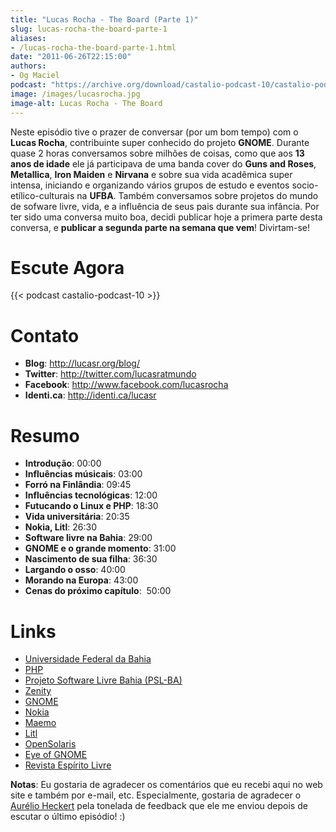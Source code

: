 ```yaml
---
title: "Lucas Rocha - The Board (Parte 1)"
slug: lucas-rocha-the-board-parte-1
aliases:
- /lucas-rocha-the-board-parte-1.html
date: "2011-06-26T22:15:00"
authors:
- Og Maciel
podcast: "https://archive.org/download/castalio-podcast-10/castalio-podcast-10.mp3"
image: /images/lucasrocha.jpg
image-alt: Lucas Rocha - The Board
---
```


Neste episódio tive o prazer de conversar (por um bom tempo) com o
**Lucas Rocha**, contribuinte super conhecido do projeto **GNOME**.
Durante quase 2 horas conversamos sobre milhões de coisas, como que aos
**13 anos de idade** ele já participava de uma banda cover do **Guns and
Roses**, **Metallica**, **Iron Maiden** e **Nirvana** e sobre sua vida
acadêmica super intensa, iniciando e organizando vários grupos de estudo
e eventos socio-etílico-culturais na **UFBA**. Também conversamos sobre
projetos do mundo de sofware livre, vida, e a influência de seus pais
durante sua infância. Por ter sido uma conversa muito boa, decidi
publicar hoje a primera parte desta conversa, e **publicar a segunda
parte na semana que vem**! Divirtam-se!

<div class="clearfix"></div>

# Escute Agora

{{< podcast castalio-podcast-10 >}}

# Contato

- **Blog**: <http://lucasr.org/blog/>
- **Twitter**: <http://twitter.com/lucasratmundo>
- **Facebook**: <http://www.facebook.com/lucasrocha>
- **Identi.ca**: <http://identi.ca/lucasr>

# Resumo

- **Introdução**: 00:00
- **Influências músicais**: 03:00
- **Forró na Finlândia**: 09:45
- **Influências tecnológicas**: 12:00
- **Futucando o Linux e PHP**: 18:30
- **Vida universitária**: 20:35
- **Nokia, Litl**: 26:30
- **Software livre na Bahia**: 29:00
- **GNOME e o grande momento**: 31:00
- **Nascimento de sua filha**: 36:30
- **Largando o osso**: 40:00
- **Morando na Europa**: 43:00
- **Cenas do próximo capítulo**:  50:00

# Links

- [Universidade Federal da Bahia](http://www.ufba.br/)
- [PHP](http://www.php.net/)
- [Projeto Software Livre Bahia (PSL-BA)](http://wiki.dcc.ufba.br/bin/view/PSL)
- [Zenity](http://live.gnome.org/Zenity)
- [GNOME](http://gnome.org)
- [Nokia](http://www.nokia.com/)
- [Maemo](http://www.maemo.org/)
- [Litl](http://litl.com/)
- [OpenSolaris](http://www.opensolaris.com/)
- [Eye of GNOME](http://www.gnome.org/projects/eog/)
- [Revista Espírito Livre](http://www.revista.espiritolivre.org/)

**Notas**: Eu gostaria de agradecer os comentários que eu recebi aqui no
web site e também por e-mail, etc. Especialmente, gostaria de agradecer
o [Aurélio Heckert](http://softwarelivre.org/aurium) pela tonelada de
feedback que ele me enviou depois de escutar o último episódio! :)
